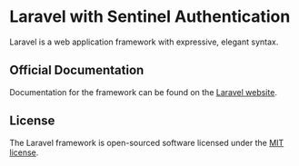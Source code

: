 # Laravel with Sentinel Authentication

Laravel is a web application framework with expressive, elegant syntax.

## Official Documentation

Documentation for the framework can be found on the [Laravel website](http://laravel.com/docs).


## License

The Laravel framework is open-sourced software licensed under the [MIT license](http://opensource.org/licenses/MIT).
